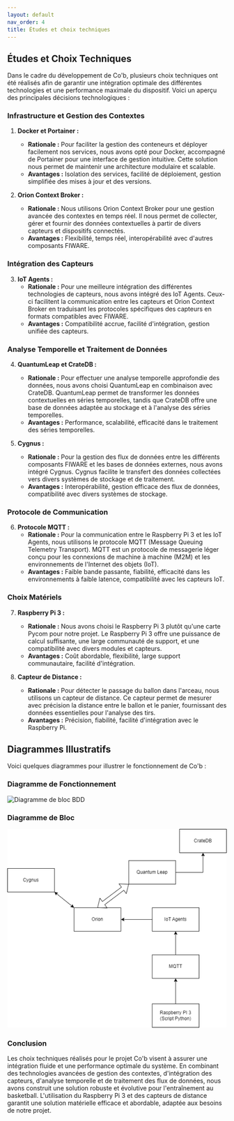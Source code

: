 ```yaml
---
layout: default
nav_order: 4
title: Études et choix techniques
---
```


## Études et Choix Techniques

Dans le cadre du développement de Co'b, plusieurs choix techniques ont été réalisés afin de garantir une intégration optimale des différentes technologies et une performance maximale du dispositif. Voici un aperçu des principales décisions technologiques :

### Infrastructure et Gestion des Contextes

1. **Docker et Portainer :**
   - **Rationale :** Pour faciliter la gestion des conteneurs et déployer facilement nos services, nous avons opté pour Docker, accompagné de Portainer pour une interface de gestion intuitive. Cette solution nous permet de maintenir une architecture modulaire et scalable.
   - **Avantages :** Isolation des services, facilité de déploiement, gestion simplifiée des mises à jour et des versions.

2. **Orion Context Broker :**
   - **Rationale :** Nous utilisons Orion Context Broker pour une gestion avancée des contextes en temps réel. Il nous permet de collecter, gérer et fournir des données contextuelles à partir de divers capteurs et dispositifs connectés.
   - **Avantages :** Flexibilité, temps réel, interopérabilité avec d'autres composants FIWARE.

### Intégration des Capteurs

3. **IoT Agents :**
   - **Rationale :** Pour une meilleure intégration des différentes technologies de capteurs, nous avons intégré des IoT Agents. Ceux-ci facilitent la communication entre les capteurs et Orion Context Broker en traduisant les protocoles spécifiques des capteurs en formats compatibles avec FIWARE.
   - **Avantages :** Compatibilité accrue, facilité d'intégration, gestion unifiée des capteurs.

### Analyse Temporelle et Traitement de Données

4. **QuantumLeap et CrateDB :**
   - **Rationale :** Pour effectuer une analyse temporelle approfondie des données, nous avons choisi QuantumLeap en combinaison avec CrateDB. QuantumLeap permet de transformer les données contextuelles en séries temporelles, tandis que CrateDB offre une base de données adaptée au stockage et à l'analyse des séries temporelles.
   - **Avantages :** Performance, scalabilité, efficacité dans le traitement des séries temporelles.

5. **Cygnus :**
   - **Rationale :** Pour la gestion des flux de données entre les différents composants FIWARE et les bases de données externes, nous avons intégré Cygnus. Cygnus facilite le transfert des données collectées vers divers systèmes de stockage et de traitement.
   - **Avantages :** Interopérabilité, gestion efficace des flux de données, compatibilité avec divers systèmes de stockage.

### Protocole de Communication

6. **Protocole MQTT :**
   - **Rationale :** Pour la communication entre le Raspberry Pi 3 et les IoT Agents, nous utilisons le protocole MQTT (Message Queuing Telemetry Transport). MQTT est un protocole de messagerie léger conçu pour les connexions de machine à machine (M2M) et les environnements de l'Internet des objets (IoT).
   - **Avantages :** Faible bande passante, fiabilité, efficacité dans les environnements à faible latence, compatibilité avec les capteurs IoT.

### Choix Matériels

7. **Raspberry Pi 3 :**
   - **Rationale :** Nous avons choisi le Raspberry Pi 3 plutôt qu'une carte Pycom pour notre projet. Le Raspberry Pi 3 offre une puissance de calcul suffisante, une large communauté de support, et une compatibilité avec divers modules et capteurs.
   - **Avantages :** Coût abordable, flexibilité, large support communautaire, facilité d'intégration.

8. **Capteur de Distance :**
   - **Rationale :** Pour détecter le passage du ballon dans l'arceau, nous utilisons un capteur de distance. Ce capteur permet de mesurer avec précision la distance entre le ballon et le panier, fournissant des données essentielles pour l'analyse des tirs.
   - **Avantages :** Précision, fiabilité, facilité d'intégration avec le Raspberry Pi.

## Diagrammes Illustratifs
Voici quelques diagrammes pour illustrer le fonctionnement de Co'b :

### Diagramme de Fonctionnement
![Diagramme de bloc BDD](images/diagramme%20de%20bloc.png.png)

### Diagramme de Bloc
![Diagramme fonctionnel](images/Diagramme_sans_nom.drawio_1.png)



### Conclusion

Les choix techniques réalisés pour le projet Co'b visent à assurer une intégration fluide et une performance optimale du système. En combinant des technologies avancées de gestion des contextes, d'intégration des capteurs, d'analyse temporelle et de traitement des flux de données, nous avons construit une solution robuste et évolutive pour l'entraînement au basketball. L'utilisation du Raspberry Pi 3 et des capteurs de distance garantit une solution matérielle efficace et abordable, adaptée aux besoins de notre projet.
